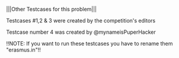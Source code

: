 |||Other Testcases for this problem|||

Testcases #1,2 & 3 were created by the competition's editors 

Testcase number 4 was created by @mynameisPuperHacker

!!NOTE: If you want to run these testcases you have to rename them "erasmus.in"!!
